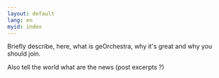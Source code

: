 ```yaml
---
layout: default
lang: en
myid: index
---
```


Briefly describe, here, what is geOrchestra, why it's great and why you should join.

Also tell the world what are the news (post excerpts ?)

